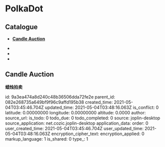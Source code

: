# PolkaDot

## Catalogue

- [**Candle Auction**](#Candle-Auction)

- 

- 

- 

## Candle Auction

**蜡烛拍卖**



id: 9a3ea474a8d240c48b36506dda72fe2e
parent_id: 082e268735a649bf9f96c9affd195b38
created_time: 2021-05-04T03:45:46.704Z
updated_time: 2021-05-04T03:48:16.063Z
is_conflict: 0
latitude: 0.00000000
longitude: 0.00000000
altitude: 0.0000
author: 
source_url: 
is_todo: 0
todo_due: 0
todo_completed: 0
source: joplin-desktop
source_application: net.cozic.joplin-desktop
application_data: 
order: 0
user_created_time: 2021-05-04T03:45:46.704Z
user_updated_time: 2021-05-04T03:48:16.063Z
encryption_cipher_text: 
encryption_applied: 0
markup_language: 1
is_shared: 0
type_: 1